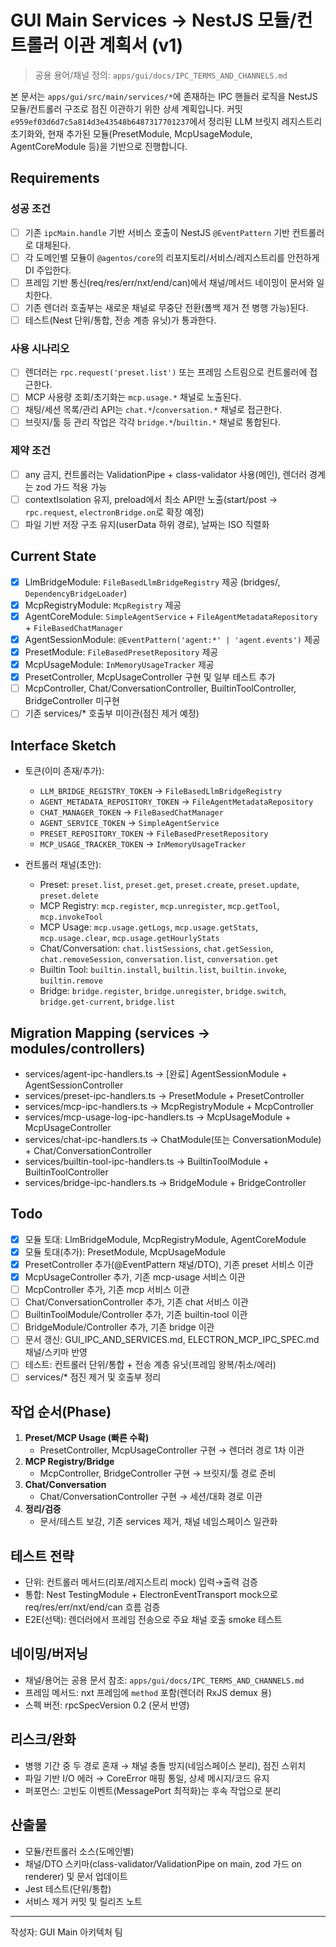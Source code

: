 # GUI Main Services → NestJS 모듈/컨트롤러 이관 계획서 (v1)

> 공용 용어/채널 정의: `apps/gui/docs/IPC_TERMS_AND_CHANNELS.md`

본 문서는 `apps/gui/src/main/services/*`에 존재하는 IPC 핸들러 로직을 NestJS 모듈/컨트롤러 구조로 점진 이관하기 위한 상세 계획입니다. 커밋 `e959ef03d6d7c5a814d3e43548b6487317701237`에서 정리된 LLM 브릿지 레지스트리 초기화와, 현재 추가된 모듈(PresetModule, McpUsageModule, AgentCoreModule 등)을 기반으로 진행합니다.

## Requirements

### 성공 조건

- [ ] 기존 `ipcMain.handle` 기반 서비스 호출이 NestJS `@EventPattern` 기반 컨트롤러로 대체된다.
- [ ] 각 도메인별 모듈이 `@agentos/core`의 리포지토리/서비스/레지스트리를 안전하게 DI 주입한다.
- [ ] 프레임 기반 통신(req/res/err/nxt/end/can)에서 채널/메서드 네이밍이 문서와 일치한다.
- [ ] 기존 렌더러 호출부는 새로운 채널로 무중단 전환(폴백 제거 전 병행 가능)된다.
- [ ] 테스트(Nest 단위/통합, 전송 계층 유닛)가 통과한다.

### 사용 시나리오

- [ ] 렌더러는 `rpc.request('preset.list')` 또는 프레임 스트림으로 컨트롤러에 접근한다.
- [ ] MCP 사용량 조회/초기화는 `mcp.usage.*` 채널로 노출된다.
- [ ] 채팅/세션 목록/관리 API는 `chat.*`/`conversation.*` 채널로 접근한다.
- [ ] 브릿지/툴 등 관리 작업은 각각 `bridge.*`/`builtin.*` 채널로 통합된다.

### 제약 조건

- [ ] any 금지, 컨트롤러는 ValidationPipe + class-validator 사용(메인), 렌더러 경계는 zod 가드 적용 가능
- [ ] contextIsolation 유지, preload에서 최소 API만 노출(start/post → `rpc.request`, `electronBridge.on`로 확장 예정)
- [ ] 파일 기반 저장 구조 유지(userData 하위 경로), 날짜는 ISO 직렬화

## Current State

- [x] LlmBridgeModule: `FileBasedLlmBridgeRegistry` 제공 (bridges/, `DependencyBridgeLoader`)
- [x] McpRegistryModule: `McpRegistry` 제공
- [x] AgentCoreModule: `SimpleAgentService` + `FileAgentMetadataRepository` + `FileBasedChatManager`
- [x] AgentSessionModule: `@EventPattern('agent:*' | 'agent.events')` 제공
- [x] PresetModule: `FileBasedPresetRepository` 제공
- [x] McpUsageModule: `InMemoryUsageTracker` 제공
- [x] PresetController, McpUsageController 구현 및 일부 테스트 추가
- [ ] McpController, Chat/ConversationController, BuiltinToolController, BridgeController 미구현
- [ ] 기존 services/\* 호출부 미이관(점진 제거 예정)

## Interface Sketch

- 토큰(이미 존재/추가):
  - `LLM_BRIDGE_REGISTRY_TOKEN` → `FileBasedLlmBridgeRegistry`
  - `AGENT_METADATA_REPOSITORY_TOKEN` → `FileAgentMetadataRepository`
  - `CHAT_MANAGER_TOKEN` → `FileBasedChatManager`
  - `AGENT_SERVICE_TOKEN` → `SimpleAgentService`
  - `PRESET_REPOSITORY_TOKEN` → `FileBasedPresetRepository`
  - `MCP_USAGE_TRACKER_TOKEN` → `InMemoryUsageTracker`

- 컨트롤러 채널(초안):
  - Preset: `preset.list`, `preset.get`, `preset.create`, `preset.update`, `preset.delete`
  - MCP Registry: `mcp.register`, `mcp.unregister`, `mcp.getTool`, `mcp.invokeTool`
  - MCP Usage: `mcp.usage.getLogs`, `mcp.usage.getStats`, `mcp.usage.clear`, `mcp.usage.getHourlyStats`
  - Chat/Conversation: `chat.listSessions`, `chat.getSession`, `chat.removeSession`, `conversation.list`, `conversation.get`
  - Builtin Tool: `builtin.install`, `builtin.list`, `builtin.invoke`, `builtin.remove`
  - Bridge: `bridge.register`, `bridge.unregister`, `bridge.switch`, `bridge.get-current`, `bridge.list`

## Migration Mapping (services → modules/controllers)

- services/agent-ipc-handlers.ts → [완료] AgentSessionModule + AgentSessionController
- services/preset-ipc-handlers.ts → PresetModule + PresetController
- services/mcp-ipc-handlers.ts → McpRegistryModule + McpController
- services/mcp-usage-log-ipc-handlers.ts → McpUsageModule + McpUsageController
- services/chat-ipc-handlers.ts → ChatModule(또는 ConversationModule) + Chat/ConversationController
- services/builtin-tool-ipc-handlers.ts → BuiltinToolModule + BuiltinToolController
- services/bridge-ipc-handlers.ts → BridgeModule + BridgeController

## Todo

- [x] 모듈 토대: LlmBridgeModule, McpRegistryModule, AgentCoreModule
- [x] 모듈 토대(추가): PresetModule, McpUsageModule
- [x] PresetController 추가(@EventPattern 채널/DTO), 기존 preset 서비스 이관
- [x] McpUsageController 추가, 기존 mcp-usage 서비스 이관
- [ ] McpController 추가, 기존 mcp 서비스 이관
- [ ] Chat/ConversationController 추가, 기존 chat 서비스 이관
- [ ] BuiltinToolModule/Controller 추가, 기존 builtin-tool 이관
- [ ] BridgeModule/Controller 추가, 기존 bridge 이관
- [ ] 문서 갱신: GUI_IPC_AND_SERVICES.md, ELECTRON_MCP_IPC_SPEC.md 채널/스키마 반영
- [ ] 테스트: 컨트롤러 단위/통합 + 전송 계층 유닛(프레임 왕복/취소/에러)
- [ ] services/\* 점진 제거 및 호출부 정리

## 작업 순서(Phase)

1. **Preset/MCP Usage (빠른 수확)**
   - PresetController, McpUsageController 구현 → 렌더러 경로 1차 이관
2. **MCP Registry/Bridge**
   - McpController, BridgeController 구현 → 브릿지/툴 경로 준비
3. **Chat/Conversation**
   - Chat/ConversationController 구현 → 세션/대화 경로 이관
4. **정리/검증**
   - 문서/테스트 보강, 기존 services 제거, 채널 네임스페이스 일관화

## 테스트 전략

- 단위: 컨트롤러 메서드(리포/레지스트리 mock) 입력→출력 검증
- 통합: Nest TestingModule + ElectronEventTransport mock으로 req/res/err/nxt/end/can 흐름 검증
- E2E(선택): 렌더러에서 프레임 전송으로 주요 채널 호출 smoke 테스트

## 네이밍/버저닝

- 채널/용어는 공용 문서 참조: `apps/gui/docs/IPC_TERMS_AND_CHANNELS.md`
- 프레임 메서드: nxt 프레임에 `method` 포함(렌더러 RxJS demux 용)
- 스펙 버전: rpcSpecVersion 0.2 (문서 반영)

## 리스크/완화

- 병행 기간 중 두 경로 혼재 → 채널 충돌 방지(네임스페이스 분리), 점진 스위치
- 파일 기반 I/O 에러 → CoreError 매핑 통일, 상세 메시지/코드 유지
- 퍼포먼스: 고빈도 이벤트(MessagePort 최적화)는 후속 작업으로 분리

## 산출물

- 모듈/컨트롤러 소스(도메인별)
- 채널/DTO 스키마(class-validator/ValidationPipe on main, zod 가드 on renderer) 및 문서 업데이트
- Jest 테스트(단위/통합)
- 서비스 제거 커밋 및 릴리즈 노트

---

작성자: GUI Main 아키텍처 팀
